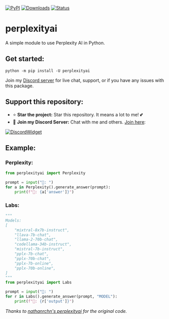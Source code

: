 [![PyPI](https://img.shields.io/pypi/v/perplexityai)](https://pypi.org/project/perplexityai)
[![Downloads](https://static.pepy.tech/badge/perplexityai)](https://pypi.org/project/perplexityai)
[![Status](https://img.shields.io/pypi/status/perplexityai)](https://pypi.org/project/perplexityai)

# perplexityai

A simple module to use Perplexity AI in Python.

## Get started:

```
python -m pip install -U perplexityai
```

Join my [Discord server](https://dsc.gg/devhub-rsgh) for live chat, support, or if you have any issues with this package.

## Support this repository:
- ⭐ **Star the project:** Star this repository. It means a lot to me! 💕
- 🎉 **Join my Discord Server:** Chat with me and others. [Join here](https://dsc.gg/devhub-rsgh):

[![DiscordWidget](https://discordapp.com/api/guilds/1137347499414278204/widget.png?style=banner2)](https://dsc.gg/devhub-rsgh)

## Example:

### Perplexity:
```python
from perplexityai import Perplexity

prompt = input("👦: ")
for a in Perplexity().generate_answer(prompt):
    print(f"🤖: {a['answer']}")
```

### Labs:
```python
"""
Models:
[
    "mixtral-8x7b-instruct",
    "llava-7b-chat",
    "llama-2-70b-chat",
    "codellama-34b-instruct",
    "mistral-7b-instruct",
    "pplx-7b-chat",
    "pplx-70b-chat",
    "pplx-7b-online",
    "pplx-70b-online",
]
"""
from perplexityai import Labs

prompt = input("👦: ")
for r in Labs().generate_answer(prompt, "MODEL"): 
    print(f"🤖: {r['output']}")
```

*Thanks to [nathanrchn's perplexityai](https://github.com/nathanrchn/perplexityai) for the original code.*
